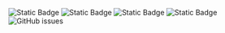 ![Static Badge](https://img.shields.io/badge/blacklists-61-000000) ![Static Badge](https://img.shields.io/badge/blacklisted-2936006-cc0000) ![Static Badge](https://img.shields.io/badge/whitelisted-2251-00CC00) ![Static Badge](https://img.shields.io/badge/streaming_blacklist-28107-000000) ![GitHub issues](https://img.shields.io/github/issues/fabriziosalmi/blacklists)
